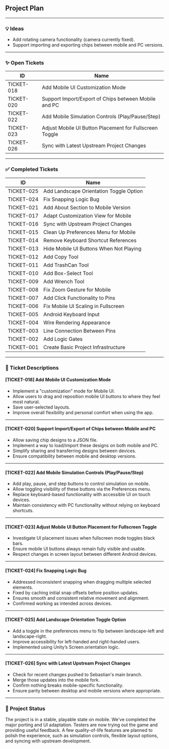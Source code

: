 ## Project Plan

---

### 💡 Ideas

- Add rotating camera functionality (camera currently fixed).
- Support importing and exporting chips between mobile and PC versions.

---

### ✨ Open Tickets

| ID         | Name                                                    |
| ---------- | ------------------------------------------------------- |
| TICKET-018 | Add Mobile UI Customization Mode                        |
| TICKET-020 | Support Import/Export of Chips between Mobile and PC    |
| TICKET-022 | Add Mobile Simulation Controls (Play/Pause/Step)        |
| TICKET-023 | Adjust Mobile UI Button Placement for Fullscreen Toggle |
| TICKET-026 | Sync with Latest Upstream Project Changes               |

---

### ✅ Completed Tickets

| ID         | Name                                    |
| ---------- | --------------------------------------- |
| TICKET-025 | Add Landscape Orientation Toggle Option |
| TICKET-024 | Fix Snapping Logic Bug                  |
| TICKET-021 | Add About Section to Mobile Version     |
| TICKET-017 | Adapt Customization View for Mobile     |
| TICKET-016 | Sync with Upstream Project Changes      |
| TICKET-015 | Clean Up Preferences Menu for Mobile    |
| TICKET-014 | Remove Keyboard Shortcut References     |
| TICKET-013 | Hide Mobile UI Buttons When Not Playing |
| TICKET-012 | Add Copy Tool                           |
| TICKET-011 | Add TrashCan Tool                       |
| TICKET-010 | Add Box-Select Tool                     |
| TICKET-009 | Add Wrench Tool                         |
| TICKET-008 | Fix Zoom Gesture for Mobile             |
| TICKET-007 | Add Click Functionality to Pins         |
| TICKET-006 | Fix Mobile UI Scaling in Fullscreen     |
| TICKET-005 | Android Keyboard Input                  |
| TICKET-004 | Wire Rendering Appearance               |
| TICKET-003 | Line Connection Between Pins            |
| TICKET-002 | Add Logic Gates                         |
| TICKET-001 | Create Basic Project Infrastructure     |

---

### 📜 Ticket Descriptions

#### [TICKET-018] Add Mobile UI Customization Mode

- Implement a "customization" mode for Mobile UI.
- Allow users to drag and reposition mobile UI buttons to where they feel most natural.
- Save user-selected layouts.
- Improve overall flexibility and personal comfort when using the app.

---

#### [TICKET-020] Support Import/Export of Chips between Mobile and PC

- Allow saving chip designs to a JSON file.
- Implement a way to load/import these designs on both mobile and PC.
- Simplify sharing and transferring designs between devices.
- Ensure compatibility between mobile and desktop versions.

---

#### [TICKET-022] Add Mobile Simulation Controls (Play/Pause/Step)

- Add play, pause, and step buttons to control simulation on mobile.
- Allow toggling visibility of these buttons via the Preferences menu.
- Replace keyboard-based functionality with accessible UI on touch devices.
- Maintain consistency with PC functionality without relying on keyboard shortcuts.

---

#### [TICKET-023] Adjust Mobile UI Button Placement for Fullscreen Toggle

- Investigate UI placement issues when fullscreen mode toggles black bars.
- Ensure mobile UI buttons always remain fully visible and usable.
- Respect changes in screen layout between different Android devices.

---

#### [TICKET-024] Fix Snapping Logic Bug

- Addressed inconsistent snapping when dragging multiple selected elements.
- Fixed by caching initial snap offsets before position updates.
- Ensures smooth and consistent relative movement and alignment.
- Confirmed working as intended across devices.

---

#### [TICKET-025] Add Landscape Orientation Toggle Option

- Add a toggle in the preferences menu to flip between landscape-left and landscape-right.
- Improve accessibility for left-handed and right-handed users.
- Implemented using Unity’s Screen.orientation logic.

---

#### [TICKET-026] Sync with Latest Upstream Project Changes

- Check for recent changes pushed to Sebastian's main branch.
- Merge those updates into the mobile fork.
- Confirm nothing breaks mobile-specific functionality.
- Ensure parity between desktop and mobile versions where appropriate.

---

### 📌 Project Status

The project is in a stable, playable state on mobile. We've completed the major porting and UI adaptation. Testers are now trying out the game and providing useful feedback. A few quality-of-life features are planned to polish the experience, such as simulation controls, flexible layout options, and syncing with upstream development.

